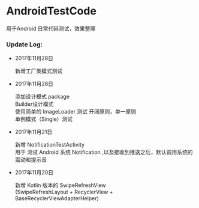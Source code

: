 # AndroidTestCode
用于Android 日常代码测试，效果整理

### Update Log:
 - 2017年11月28日
    
    新增工厂类模式测试
 - 2017年11月28日
 
    添加设计模式 package<br/>
    Builder设计模式 <br/>
    使用简单的 ImageLoader 测试 开闭原则，单一原则<br/>
    单例模式（Single）测试
 - 2017年11月21日
 
    新增 NotificationTestActivity <br/>
    用于 测试 Android 系统 Notification ,以及接收到推送之后，默认调用系统的 震动和提示音 
 - 2017年11月20日
 
    新增 Kotlin 版本的 SwipeRefreshView <br/>
    (SwipeRefreshLayout + RecyclerView + BaseRecyclerViewAdapterHelper)